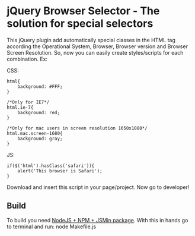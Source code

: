 # jQuery Browser Selector - The solution for special selectors

This jQuery plugin add automatically special classes in the HTML tag according the Operational System, Browser, Browser version and Browser Screen Resolution. So, now you can easily create styles/scripts for each combination. Ex:

CSS:

	html{
		background: #FFF;
	}

	/*Only for IE7*/
	html.ie-7{
		background: red;
	}

	/*Only for mac users in screen resolution 1650x1080*/
	html.mac.screen-1680{
		background: gray;
	}

JS:

	if($('html').hasClass('safari')){
		alert('This browser is Safari');
	}

Download and insert this script in your page/project. Now go to developer!

Build
------------

To build you need [NodeJS + NPM + JSMin package](https://gist.github.com/866799). With this in hands go to terminal and run:
	node Makefile.js